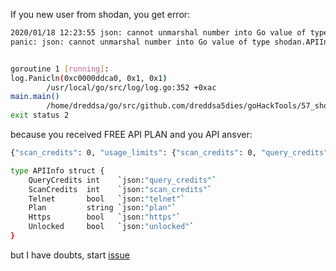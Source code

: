 If you new user from shodan, you get error:
```bash
2020/01/18 12:23:55 json: cannot unmarshal number into Go value of type shodan.APIInfo
panic: json: cannot unmarshal number into Go value of type shodan.APIInfo


goroutine 1 [running]:
log.Panicln(0xc0000ddca0, 0x1, 0x1)
        /usr/local/go/src/log/log.go:352 +0xac
main.main()
        /home/dreddsa/go/src/github.com/dreddsa5dies/goHackTools/57_shodanAPI/cmd/main.go:21 +0xed
exit status 2
```
because you received FREE API PLAN and you API ansver:
```bash
{"scan_credits": 0, "usage_limits": {"scan_credits": 0, "query_credits": 0, "monitored_ips": 0}, "plan": "oss", "https": false, "unlocked": false, "query_credits": 0, "monitored_ips": 0, "unlocked_left": 0, "telnet": false}
```
```bash
type APIInfo struct {
	QueryCredits int    `json:"query_credits"`
	ScanCredits  int    `json:"scan_credits"`
	Telnet       bool   `json:"telnet"`
	Plan         string `json:"plan"`
	Https        bool   `json:"https"`
	Unlocked     bool   `json:"unlocked"`
}
```
but I have doubts, start [issue](https://github.com/blackhat-go/bhg/issues/2)